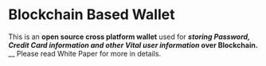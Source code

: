 # Blockchain Based Wallet
This is an **open source cross platform wallet** used for **_storing Password, Credit Card information and other Vital user information_ over Blockchain.** __
Please read White Paper for more in details.
